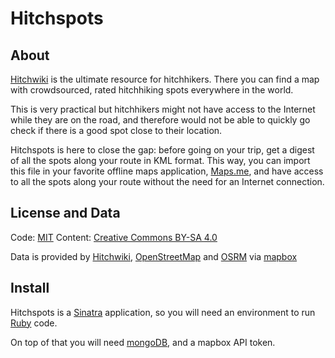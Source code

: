 # Hitchspots

## About

[Hitchwiki](https://www.hitchwiki.org) is the ultimate resource for hitchhikers. There you can find a map with crowdsourced, rated hitchhiking spots everywhere in the world.

This is very practical but hitchhikers might not have access to the Internet while they are on the road, and therefore would not be able to quickly go check if there is a good spot close to their location.

Hitchspots is here to close the gap: before going on your trip, get a digest of all the spots along your route in KML format. This way, you can import this file in your favorite offline maps application, [Maps.me](https://maps.me/en/home), and have access to all the spots along your route without the need for an Internet connection.

## License and Data

Code: [MIT](https://github.com/NoryDev/hitchspots/blob/master/LICENSE.md) Content: [Creative Commons BY-SA 4.0](https://creativecommons.org/licenses/by-sa/4.0/)

Data is provided by [Hitchwiki](https://www.hitchwiki.org), [OpenStreetMap](https://nominatim.openstreetmap.org/) and [OSRM](http://project-osrm.org/) via [mapbox](https://www.mapbox.com/)

## Install

Hitchspots is a [Sinatra](http://www.sinatrarb.com/) application, so you will need an environment to run [Ruby](http://ruby-lang.org/) code.

On top of that you will need [mongoDB](https://www.mongodb.com/), and a mapbox API token.
